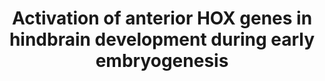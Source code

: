 ---
annotations:
- id: PW:0000004
  parent: regulatory pathway
  type: Pathway Ontology
  value: regulatory pathway
authors:
- ReactomeTeam
- Mkutmon
description: 'In mammals, anterior Hox genes may be defined as paralog groups 1 to
  4 (Natale et al. 2011), which are involved in development of the hindbrain through
  sequential expression in the rhombomeres, transient segments of the neural tube
  that form during development of the hindbrain (reviewed in Alexander et al. 2009,
  Soshnikova and Duboule 2009, Tumpel et al. 2009, Mallo et al. 2010, Andrey and Duboule
  2014). Hox gene activation during mammalian development has been most thoroughly
  studied in mouse embryos and the results have been extended to human development
  by in vitro experiments with human embryonal carcinoma cells and human embryonic
  stem cells.<br>Expression of a typical anterior Hox gene has an anterior boundary
  located at the junction between two rhombomeres and continues caudally to regulate
  segmentation and segmental fate in ectoderm, mesoderm, and endoderm. Anterior boundaries
  of expression of successive Hox paralog groups are generally separated from each
  other by 2 rhombomeres. For example, HOXB2 is expressed in rhombomere 3 (r3) and
  caudally while HOXB3 is expressed in r5 and caudally. Exceptions exist, however,
  as HOXA1, HOXA2, and HOXB1 do not follow the rule and HOXD1 and HOXC4 are not expressed
  in rhombomeres. Hox genes within a Hox cluster are expressed colinearly: the gene
  at the 3'' end of the cluster is expressed earliest, and hence most anteriorly,
  then genes 5'' are activated sequentially in the same order as they occur in the
  cluster. <br>Activation of expression occurs epigenetically by loss of polycomb
  repressive complexes and change of bivalent chromatin to active chromatin through,
  in part, the actions of trithorax family proteins (reviewed in Soshnikova and Duboule
  2009). Hox gene expression initiates in the posterior primitive streak that will
  contribute to extraembryonic mesoderm. Expression then extends anteriorly into the
  cells that will become the embryo, where expression is first observed in presumptive
  lateral plate mesoderm and is transmitted to both paraxial mesoderm and neurectoderm
  formed by gastrulation along the primitive streak (reviewed in Deschamps et al.
  1999, Casaca et al. 2014).<br>Prior to establishment of the rhombomeres, expression
  of HOXA1 and HOXB1 is initiated near the future site of r3 and caudally by a gradient
  of retinoic acid (RA). (Mechanisms of retinoic acid signaling are reviewed in Cunningham
  and Duester 2015.) The RA is generated by the ALDH1A2 (RALDH2) enzyme located in
  somites flanking the caudal hindbrain and degraded by CYP26 enzymes expressed initially
  in anterior neural ectoderm of the early gastrula and then throughout most of the
  hindbrain (reviewed in White and Schilling 2008). HOXA1 with PBX1,2 and MEIS2 directly
  activate transcription of ALDH1A2 to maintain retinoic acid synthesis in the somitic
  mesoderm (Vitobello et al. 2011). Differentiation of embryonal carcinoma cells and
  embryonic stem cells in response to retinoic acid is used to model the process of
  differentiation in vitro (reviewed in Soprano et al. 2007, Gudas et al. 2013).<br>HOXA1
  appears to set the anterior limit of HOXB1 expression (Barrow et al. 2000). HOXB1
  initiates expression of EGR2 (KROX20) in presumptive r3. EGR2 then activates HOXA2
  expression in r3 and r5 while HOXB1, together with PBX1 and MEIS:PKNOX1 (MEIS:PREP),
  activates expression of HOXA2 in r4 and caudal rhombomeres.  AP-2 transcription
  factors maintain expression of HOXA2 in neural crest cells (Maconochie et al. 1999).
  HOXB1 also activates expression of HOXB2 in r3 and caudal rhombomeres. EGR2 negatively
  regulates HOXB1 so that by the time rhombomeres appear, HOXB1 is restricted to r4
  and HOXA1 is no longer detectable (Barrow et al. 2000). EGR2 and MAFB (Kreisler)
  then activate HOXA3 and HOXB3 in r5 and caudal rhombomeres. Retinoic acid activates
  HOXA4, HOXB4, and HOXD4 in r7, the final rhombomere. HOX proteins, in turn, activate
  expression of genes in combination with other factors, notably members of the TALE
  family of transcription factors (PBX, PREP, and MEIS, reviewed in Schulte and Frank
  2014, Rezsohazy et al. 2015). HOX proteins also participate in non-transcriptional
  interactions (reviewed in Rezsohazy 2014). In zebrafish, Xenopus, and chicken factors
  such as Meis3, Fgf3, Fgf8, and vHNF regulate anterior hox genes (reviewed in Schulte
  and Frank 2014), however less is known about the roles of homologous factors in
  mammals.<br> Mutations in HOXA1 in humans have been observed to cause developmental
  abnormalities located mostly in the head and neck region (Tischfield et al. 2005,
  Bosley et al. 2008). A missense mutation in HOXA2 causes microtia, hearing impairment,
  and partially cleft palate (Alasti et al. 2008). A missense mutation in HOXB1 causes
  a similar phenotype to the Hoxb1 null mutation in mice: bilateral facial palsy,
  hearing loss, and strabismus (improper alignment of the eyes) (Webb et al. 2012).  View
  original pathway at [http://www.reactome.org/PathwayBrowser/#DIAGRAM=5617472 Reactome].'
last-edited: 2021-01-25
organisms:
- Homo sapiens
redirect_from:
- /index.php/Pathway:WP3813
- /instance/WP3813
revision: null
schema-jsonld:
- '@context': https://schema.org/
  '@id': https://wikipathways.github.io/pathways/WP3813.html
  '@type': Dataset
  creator:
    '@type': Organization
    name: WikiPathways
  description: 'In mammals, anterior Hox genes may be defined as paralog groups 1
    to 4 (Natale et al. 2011), which are involved in development of the hindbrain
    through sequential expression in the rhombomeres, transient segments of the neural
    tube that form during development of the hindbrain (reviewed in Alexander et al.
    2009, Soshnikova and Duboule 2009, Tumpel et al. 2009, Mallo et al. 2010, Andrey
    and Duboule 2014). Hox gene activation during mammalian development has been most
    thoroughly studied in mouse embryos and the results have been extended to human
    development by in vitro experiments with human embryonal carcinoma cells and human
    embryonic stem cells.<br>Expression of a typical anterior Hox gene has an anterior
    boundary located at the junction between two rhombomeres and continues caudally
    to regulate segmentation and segmental fate in ectoderm, mesoderm, and endoderm.
    Anterior boundaries of expression of successive Hox paralog groups are generally
    separated from each other by 2 rhombomeres. For example, HOXB2 is expressed in
    rhombomere 3 (r3) and caudally while HOXB3 is expressed in r5 and caudally. Exceptions
    exist, however, as HOXA1, HOXA2, and HOXB1 do not follow the rule and HOXD1 and
    HOXC4 are not expressed in rhombomeres. Hox genes within a Hox cluster are expressed
    colinearly: the gene at the 3'' end of the cluster is expressed earliest, and
    hence most anteriorly, then genes 5'' are activated sequentially in the same order
    as they occur in the cluster. <br>Activation of expression occurs epigenetically
    by loss of polycomb repressive complexes and change of bivalent chromatin to active
    chromatin through, in part, the actions of trithorax family proteins (reviewed
    in Soshnikova and Duboule 2009). Hox gene expression initiates in the posterior
    primitive streak that will contribute to extraembryonic mesoderm. Expression then
    extends anteriorly into the cells that will become the embryo, where expression
    is first observed in presumptive lateral plate mesoderm and is transmitted to
    both paraxial mesoderm and neurectoderm formed by gastrulation along the primitive
    streak (reviewed in Deschamps et al. 1999, Casaca et al. 2014).<br>Prior to establishment
    of the rhombomeres, expression of HOXA1 and HOXB1 is initiated near the future
    site of r3 and caudally by a gradient of retinoic acid (RA). (Mechanisms of retinoic
    acid signaling are reviewed in Cunningham and Duester 2015.) The RA is generated
    by the ALDH1A2 (RALDH2) enzyme located in somites flanking the caudal hindbrain
    and degraded by CYP26 enzymes expressed initially in anterior neural ectoderm
    of the early gastrula and then throughout most of the hindbrain (reviewed in White
    and Schilling 2008). HOXA1 with PBX1,2 and MEIS2 directly activate transcription
    of ALDH1A2 to maintain retinoic acid synthesis in the somitic mesoderm (Vitobello
    et al. 2011). Differentiation of embryonal carcinoma cells and embryonic stem
    cells in response to retinoic acid is used to model the process of differentiation
    in vitro (reviewed in Soprano et al. 2007, Gudas et al. 2013).<br>HOXA1 appears
    to set the anterior limit of HOXB1 expression (Barrow et al. 2000). HOXB1 initiates
    expression of EGR2 (KROX20) in presumptive r3. EGR2 then activates HOXA2 expression
    in r3 and r5 while HOXB1, together with PBX1 and MEIS:PKNOX1 (MEIS:PREP), activates
    expression of HOXA2 in r4 and caudal rhombomeres.  AP-2 transcription factors
    maintain expression of HOXA2 in neural crest cells (Maconochie et al. 1999). HOXB1
    also activates expression of HOXB2 in r3 and caudal rhombomeres. EGR2 negatively
    regulates HOXB1 so that by the time rhombomeres appear, HOXB1 is restricted to
    r4 and HOXA1 is no longer detectable (Barrow et al. 2000). EGR2 and MAFB (Kreisler)
    then activate HOXA3 and HOXB3 in r5 and caudal rhombomeres. Retinoic acid activates
    HOXA4, HOXB4, and HOXD4 in r7, the final rhombomere. HOX proteins, in turn, activate
    expression of genes in combination with other factors, notably members of the
    TALE family of transcription factors (PBX, PREP, and MEIS, reviewed in Schulte
    and Frank 2014, Rezsohazy et al. 2015). HOX proteins also participate in non-transcriptional
    interactions (reviewed in Rezsohazy 2014). In zebrafish, Xenopus, and chicken
    factors such as Meis3, Fgf3, Fgf8, and vHNF regulate anterior hox genes (reviewed
    in Schulte and Frank 2014), however less is known about the roles of homologous
    factors in mammals.<br> Mutations in HOXA1 in humans have been observed to cause
    developmental abnormalities located mostly in the head and neck region (Tischfield
    et al. 2005, Bosley et al. 2008). A missense mutation in HOXA2 causes microtia,
    hearing impairment, and partially cleft palate (Alasti et al. 2008). A missense
    mutation in HOXB1 causes a similar phenotype to the Hoxb1 null mutation in mice:
    bilateral facial palsy, hearing loss, and strabismus (improper alignment of the
    eyes) (Webb et al. 2012).  View original pathway at [http://www.reactome.org/PathwayBrowser/#DIAGRAM=5617472
    Reactome].'
  keywords:
  - (generic)
  - AJUBA
  - 'AJUBA '
  - 'ASH2L '
  - 'CNOT6 '
  - CNOT6:ZNF335
  - CREBBP
  - 'CREBBP '
  - 'CTCF '
  - 'EED '
  - EGR2
  - 'EGR2 '
  - EGR2 at active HOXA2
  - EGR2 at active HOXB2
  - EP300
  - 'EP300 '
  - 'EZH2 '
  - 'H2AFB1 '
  - 'H2AFJ '
  - 'H2AFV '
  - 'H2AFX '
  - 'H2AFZ '
  - 'H2BFS '
  - HDAC3
  - 'HDAC3 '
  - 'HIST1H2AB '
  - 'HIST1H2AC '
  - 'HIST1H2AD '
  - 'HIST1H2AJ '
  - 'HIST1H2BA '
  - 'HIST1H2BB '
  - 'HIST1H2BC '
  - 'HIST1H2BD '
  - 'HIST1H2BH '
  - 'HIST1H2BJ '
  - 'HIST1H2BK '
  - 'HIST1H2BL '
  - 'HIST1H2BM '
  - 'HIST1H2BN '
  - 'HIST1H2BO '
  - 'HIST1H4 '
  - 'HIST2H2AA3 '
  - 'HIST2H2AC '
  - 'HIST2H2BE '
  - 'HIST3H2BB '
  - HOXA1
  - HOXA1 gene
  - 'HOXA1 gene '
  - HOXA1 mRNA
  - HOXA2
  - HOXA2 active
  - HOXA2 bivalent
  - HOXA2 gene
  - 'HOXA2 gene '
  - HOXA2 mRNA
  - HOXA3
  - HOXA3 active
  - HOXA3 bivalent
  - HOXA3 gene
  - 'HOXA3 gene '
  - HOXA3 mRNA
  - HOXA4
  - HOXA4 gene
  - 'HOXA4 gene '
  - HOXA4 mRNA
  - HOXB1
  - 'HOXB1 '
  - HOXB1 chromatin
  - HOXB1 gene
  - 'HOXB1 gene '
  - HOXB1 mRNA
  - HOXB1:PBX1:MEIS1,PKNOX1 at active HOXB2 chromatin
  - HOXB1:PBX1:PKNOX1
  - HOXB1:PBX1:PKNOX1 at
  - HOXB2
  - HOXB2 active
  - HOXB2 bivalent
  - HOXB2 gene
  - 'HOXB2 gene '
  - HOXB2 mRNA
  - HOXB3
  - HOXB3 active
  - HOXB3 bivalent
  - HOXB3 gene
  - 'HOXB3 gene '
  - HOXB3 mRNA
  - HOXB4
  - HOXB4 gene
  - 'HOXB4 gene '
  - HOXB4 mRNA
  - HOXC4
  - HOXC4 active
  - HOXC4 bivalent
  - HOXC4 gene
  - 'HOXC4 gene '
  - HOXC4 mRNA
  - HOXD1
  - HOXD1 active
  - HOXD1 bivalent
  - HOXD1 gene
  - 'HOXD1 gene '
  - HOXD1 mRNA
  - HOXD3
  - HOXD3 active
  - HOXD3 bivalent
  - HOXD3 gene
  - 'HOXD3 gene '
  - HOXD3 mRNA
  - HOXD4
  - HOXD4 gene
  - 'HOXD4 gene '
  - HOXD4 mRNA
  - JUN
  - 'JUN '
  - 'KDM6A '
  - 'KMT2C '
  - 'KMT2D '
  - MAFB
  - 'MAFB '
  - MAFB,
  - MAFB:JUN and EGR2 at
  - MEIS1
  - 'MEIS1 '
  - MLL2,3 complex
  - 'Me3K-28-H3F3A '
  - 'Me3K-28-HIST1H3A '
  - 'Me3K-28-HIST2H3A '
  - 'Me3K5-H3F3A '
  - 'Me3K5-HIST1H3A '
  - 'Me3K5-HIST2H3A '
  - NCOA3
  - 'NCOA3 '
  - 'NCOA6 '
  - NCOR1
  - 'NCOR1 '
  - 'PAGR1 '
  - PAX6
  - 'PAX6 '
  - 'PAXIP1 '
  - 'PBX1 '
  - PBX1:PKNOX1
  - PBX1:PKNOX1,MEIS1
  - PCGF2
  - 'PCGF2 '
  - PIAS2
  - 'PKNOX1 '
  - 'POLR2A '
  - 'POLR2B '
  - 'POLR2C '
  - 'POLR2D '
  - 'POLR2E '
  - 'POLR2F '
  - 'POLR2G '
  - 'POLR2H '
  - 'POLR2I '
  - 'POLR2J '
  - 'POLR2K '
  - 'POLR2L '
  - PRC2 (EZH2) Core
  - 'RARA '
  - RARA,B:RXRA at HOXA4
  - RARA,B:RXRA at HOXB4
  - RARA,B:RXRA at HOXD4
  - RARA,G:RXRA at HOXA1
  - RARA,G:RXRA at HOXB1
  - 'RARB '
  - 'RARG '
  - 'RBBP4 '
  - 'RBBP5 '
  - 'RBBP7 '
  - RNA Polymerase II
  - RQCD1
  - 'RXRA '
  - 'SUZ12 '
  - 'WDR5 '
  - 'YY1 '
  - 'ZNF335 '
  - active HOXA1
  - active HOXA2
  - active HOXA4
  - active HOXB1
  - active HOXB3
  - active HOXB4
  - active HOXD4
  - and MEIS1 at active
  - at active HOXA3
  - atRA
  - 'atRA '
  - atRA:RARA,B:RXRA at
  - atRA:RARA,G:RXRA at
  - bivalent chromatin
  - chromatin
  - holoenzyme complex
  license: CC0
  name: Activation of anterior HOX genes in hindbrain development during early embryogenesis
seo: CreativeWork
title: Activation of anterior HOX genes in hindbrain development during early embryogenesis
wpid: WP3813
---